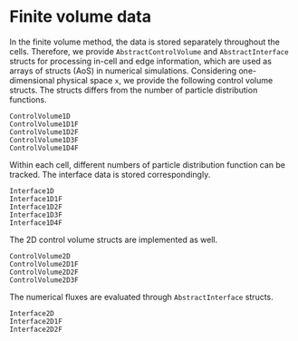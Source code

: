 # Finite volume data

In the finite volume method, the data is stored separately throughout the cells.
Therefore, we provide `AbstractControlVolume` and `AbstractInterface` structs for processing in-cell and edge information,
which are used as arrays of structs (AoS) in numerical simulations.
Considering one-dimensional physical space ``x``, we provide the following control volume structs.
The structs differs from the number of particle distribution functions.
```@docs
ControlVolume1D
ControlVolume1D1F
ControlVolume1D2F
ControlVolume1D3F
ControlVolume1D4F
```

Within each cell, different numbers of particle distribution function can be tracked.
The interface data is stored correspondingly.
```@docs
Interface1D
Interface1D1F
Interface1D2F
Interface1D3F
Interface1D4F
```

The 2D control volume structs are implemented as well.
```@docs
ControlVolume2D
ControlVolume2D1F
ControlVolume2D2F
ControlVolume2D3F
```

The numerical fluxes are evaluated through `AbstractInterface` structs.
```@docs
Interface2D
Interface2D1F
Interface2D2F
```
